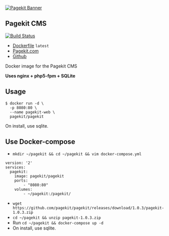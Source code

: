 [![Pagekit Banner](https://cloud.githubusercontent.com/assets/1716665/14317675/ba034b8c-fc09-11e5-81ed-f10f37d86ea5.png)](https://pagekit.com)

## Pagekit CMS

[![Build Status](https://travis-ci.org/pagekit/pagekit.svg?branch=develop)](https://travis-ci.org/pagekit/pagekit)

* [Dockerfile](https://github.com/izuolan/dockerfiles/tree/master/pagekit) `latest`
* [Pagekit.com](https://pagekit.com)
* [Github](https://github.com/pagekit/pagekit/)

Docker image for the Pagekit CMS

**Uses nginx + php5-fpm + SQLite**

## Usage
```
$ docker run -d \
  -p 8080:80 \
  --name pagekit-web \
  pagekit/pagekit
```
On install, use sqlite.

## Use Docker-compose
* `mkdir ~/pagekit && cd ~/pagekit && vim docker-compose.yml`
```
version: '2'
services:
  pagekit:
    image: pagekit/pagekit
    ports:
        - "8080:80"
    volumes:
        - ~/pagekit:/pagekit/
```
* `wget https://github.com/pagekit/pagekit/releases/download/1.0.3/pagekit-1.0.3.zip`
* `cd ~/pagekit && unzip pagekit-1.0.3.zip`
* Run `cd ~/pagekit && docker-compose up -d`
* On install, use sqlite.

